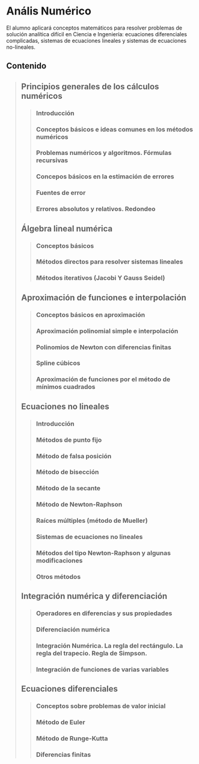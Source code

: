# Anális Numérico
El alumno aplicará conceptos matemáticos para resolver problemas de solución analítica difícil en Ciencia e Ingeniería: ecuaciones diferenciales complicadas, sistemas de ecuaciones lineales y sistemas de ecuaciones no-lineales.

## Contenido

> ## **Principios generales de los cálculos numéricos**
>> ###  Introducción
>> ###  Conceptos básicos e ideas comunes en los métodos numéricos
>> ###  Problemas numéricos y algoritmos. Fórmulas recursivas
>> ###  Concepos básicos en la estimación de errores
>> ###  Fuentes de error
>> ###  Errores absolutos y relativos. Redondeo
> ## **Álgebra lineal numérica**
>> ###  Conceptos básicos
>> ###  Métodos directos para resolver sistemas lineales
>> ###  Métodos iterativos (Jacobi Y Gauss Seidel)
> ## **Aproximación de funciones e interpolación**
>> ###  Conceptos básicos en aproximación
>> ###  Aproximación polinomial simple e interpolación
>> ###  Polinomios de Newton con diferencias finitas
>> ###  Spline cúbicos
>> ###  Aproximación de funciones por el método de mínimos cuadrados
> ## **Ecuaciones no lineales**
>> ###  Introducción
>> ###  Métodos de punto fijo
>> ###  Método de falsa posición
>> ###  Método de bisección
>> ###  Método de la secante
>> ###  Método de Newton-Raphson
>> ###  Raíces múltiples (método de Mueller)
>> ###  Sistemas de ecuaciones no lineales
>> ###  Métodos del tipo Newton-Raphson y algunas modificaciones
>> ###  Otros métodos
> ## **Integración numérica y diferenciación**
>> ###  Operadores en diferencias y sus propiedades
>> ###  Diferenciación numérica
>> ###  Integración Numérica. La regla del rectángulo. La regla del trapecio. Regla de Simpson.
>> ###  Integración de funciones de varias variables
> ## **Ecuaciones diferenciales**
>> ###  Conceptos sobre problemas de valor inicial
>> ###  Método de Euler
>> ###  Método de Runge-Kutta
>> ###  Diferencias finitas
